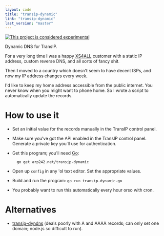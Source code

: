 ```yaml
---
layout: code
title: "transip-dynamic"
link: "transip-dynamic"
last_version: "master"
---
```


[![This project is considered experimental](https://img.shields.io/badge/Status-experimental-red.svg)](https://arp242.net/status/experimental)

Dynamic DNS for TransIP.

For a very long time I was a happy [XS4ALL](https://www.xs4all.nl/) customer
with a static IP address, custom reverse DNS, and all sorts of fancy shit.

Then I moved to a country which doesn't seem to have decent ISPs, and now my IP
address changes every week.

I'd like to keep my home address accessible from the public internet. You never
know when you might want to phone home. So I wrote a script to automatically
update the records.

How to use it
=============
- Set an initial value for the records manually in the TransIP control panel.

- Make sure you've got the API enabled in the TransIP control panel. Generate a
  private key you'll use for authentication.

- Get this program; you'll need [Go](https://golang.org/):

		go get arp242.net/transip-dynamic

- Open up `config` in any 'ol text editor. Set the appropriate values.

- Build and run the program: `go run transip-dynamic.go`

- You probably want to run this automatically every hour orso with cron.

Alternatives
============
* [transip-dyndns](https://github.com/RolfKoenders/transip-dyndns) (deals poorly
  with A and AAAA records; can only set one domain; node.js so difficult to
  run).
